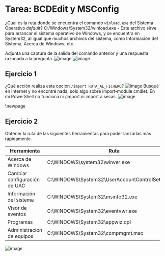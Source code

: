 
# Tarea: BCDEdit  y MSConfig

¿Cual es la ruta donde se encuentra el comando `winload.exe` del Sistema Operativo *default*?
C:/Windows/System32/winload.exe - Este archivo sirve para arrancar el sistema operativo de Windows, y se encuentra en System32, al igual que muchos archivos del sistema, como Información del Sistema, Acerca de Windows, etc.

Adjunta una captura de la salida del comando anterior y una respuesta razonada a la pregunta.
![image](https://github.com/user-attachments/assets/161ce201-e5a6-4b04-81bc-995d650a607c)
![image](https://github.com/user-attachments/assets/78249307-2145-4213-ac95-583972fac8ea)



## Ejercicio 1

¿Qué acción realiza esta opcion `/import RUTA_AL_FICHERO`?
![image](https://github.com/user-attachments/assets/2cf59dfa-c97d-4d34-b4ac-5fdbe3056129)
Busqué en internet y no encontré nada, solo algo sobre import-module cmdlet. En mi PowerShell no funciona ni /import ni import a secas.
![image](https://github.com/user-attachments/assets/a0e1dfc1-5b21-4679-9cc4-2c6f2595cc88)


\newpage 

## Ejercicio 2

Obtener la ruta de las siguientes herramientas para poder lanzarlas más rápidamente.

| Herramienta                  | Ruta |
| ------------                 | ---- |
| Acerca de Windows            | C:\WINDOWS\system32\winver.exe |
| Cambiar configuración de UAC | C:\WINDOWS\System32\UserAccountControlSettings.exe |
| Información del sistema      | C:\WINDOWS\System32\msinfo32.exe |
| Visor de eventos             | C:\WINDOWS\System32\eventvwr.exe |
| Programas                    | C:\WINDOWS\System32\appwiz.cpl |
| Administración de equipos    | C:\WINDOWS\System32\compmgmt.msc |

![image](https://github.com/user-attachments/assets/d94ecc5a-7481-4481-bc2f-1ae856c1981a)

